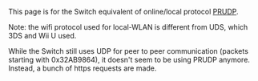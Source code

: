 This page is for the Switch equivalent of online/local protocol
[PRUDP](https://www.3dbrew.org/wiki/PRUDP).

Note: the wifi protocol used for local-WLAN is different from UDS, which
3DS and Wii U used.

While the Switch still uses UDP for peer to peer communication (packets
starting with 0x32AB9864), it doesn't seem to be using PRUDP anymore.
Instead, a bunch of https requests are made.
